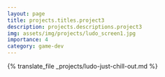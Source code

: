 ```yaml
---
layout: page
title: projects.titles.project3
description: projects.descriptions.project3
img: assets/img/projects/ludo_screen1.jpg
importance: 4
category: game-dev
---
```


{% translate_file _projects/ludo-just-chill-out.md %}
